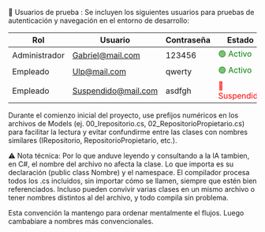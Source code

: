 
 🔐 Usuarios de prueba : Se incluyen los siguientes usuarios para pruebas de autenticación y navegación en el entorno de desarrollo:

|       Rol     |        Usuario         | Contraseña | Estado |
|---------------|------------------------|------------|--------|
| Administrador | Gabriel@mail.com       |   123456   | <span style="color:green">🟢 Activo</span> |
| Empleado      | Ulp@mail.com           |   qwerty   | <span style="color:green">🟢 Activo</span> |
| Empleado      | Suspendido@mail.com    |   asdfgh   | <span style="color:red">🔴 Suspendido</span> |


Durante el comienzo inicial del proyecto, use prefijos numéricos en los archivos de Models (ej. 00_Irepositorio.cs, 02_RepositorioPropietario.cs) para facilitar la lectura y evitar confundirme entre las clases con nombres similares (IRepositorio, RepositorioPropietario, etc.).


⚠️ Nota técnica: Por lo que anduve leyendo y consultando a la IA tambien, en C#, el nombre del archivo no afecta la clase. Lo que importa es su declaración (public class Nombre) y el namespace. El compilador procesa todos los .cs incluidos, sin importar cómo se llamen, siempre que estén bien referenciados. Incluso pueden convivir varias clases en un mismo archivo o tener nombres distintos al del archivo, y todo compila sin problema.


Esta convención la mantengo para ordenar mentalmente el flujos. Luego cambabiare a nombres más convencionales.

